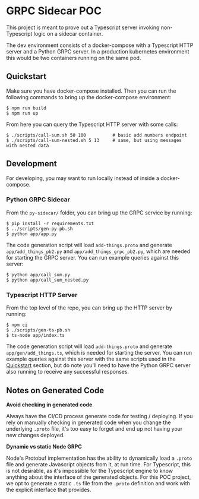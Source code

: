 # GRPC Sidecar POC

This project is meant to prove out a Typescript server invoking non-Typescript logic on a sidecar container.

The dev environment consists of a docker-compose with a Typescript HTTP server and a Python GRPC server. In a production kubernetes environment this would be two containers running on the same pod.

## Quickstart

Make sure you have docker-compose installed. Then you can run the following commands to bring up the docker-compose environment:

```
$ npm run build
$ npm run up
```

From here you can query the Typescript HTTP server with some calls:

```
$ ./scripts/call-sum.sh 50 100          # basic add numbers endpoint
$ ./scripts/call-sum-nested.sh 5 13     # same, but using messages with nested data
```

## Development

For developing, you may want to run locally instead of inside a docker-compose.

### Python GRPC Sidecar

From the `py-sidecar/` folder, you can bring up the GRPC service by running:

```
$ pip install -r requirements.txt
$ ../scripts/gen-py-pb.sh
$ python app/app.py
```

The code generation script will load `add-things.proto` and generate `app/add_things_pb2.py` and `app/add_things_grpc_pb2.py`, which are needed for starting the GRPC server. You can run example queries against this server:

```
$ python app/call_sum.py
$ python app/call_sum_nested.py
```

### Typescript HTTP Server

From the top level of the repo, you can bring up the HTTP server by running:

```
$ npm ci
$ ./scripts/gen-ts-pb.sh
$ ts-node app/index.ts
```

The code generation script will load `add-things.proto` and generate `app/gen/add_things.ts`, which is needed for starting the server. You can run example queries against this server with the same scripts used in the [Quickstart](#quickstart) section, but do note you'll need to have the Python GRPC server also running to receive any successful responses.


## Notes on Generated Code

**Avoid checking in generated code**

Always have the CI/CD process generate code for testing / deploying. If you rely on manually checking in generated code when you change the underlying `.proto` file, it's too easy to forget and end up not having your new changes deployed.

**Dynamic vs static Node GRPC**

Node's Protobuf implementation has the ability to dynamically load a `.proto` file and generate Javascript objects from it, at run time. For Typescript, this is not desirable, as it's impossible for the Typescript engine to know anything about the interface of the generated objects. For this POC project, we opt to generate a static `.ts` file from the `.proto` definition and work with the explicit interface that provides.
